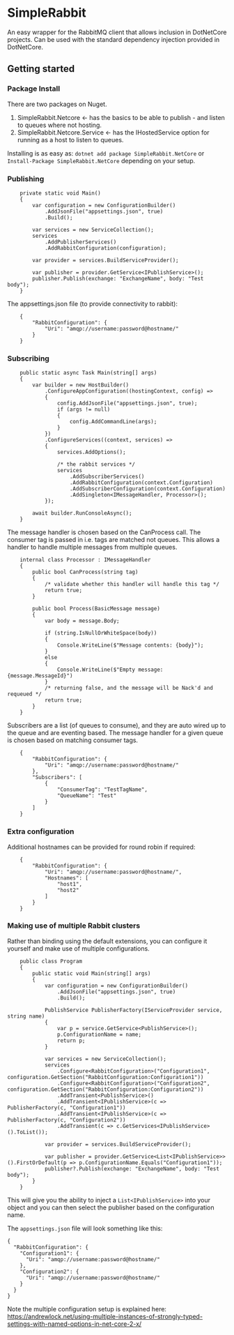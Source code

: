 # SimpleRabbit

An easy wrapper for the RabbitMQ client that allows inclusion in DotNetCore projects. Can be used with the standard dependency injection provided in DotNetCore.

## Getting started

### Package Install

There are two packages on Nuget.
1. SimpleRabbit.Netcore <- has the basics to be able to publish - and listen to queues where not hosting.
2. SimpleRabbit.Netcore.Service <- has the IHostedService option for running as a host to listen to queues.

Installing is as easy as: `dotnet add package SimpleRabbit.NetCore` or `Install-Package SimpleRabbit.NetCore` depending on your setup.

### Publishing

```
    private static void Main()
    {
        var configuration = new ConfigurationBuilder()
            .AddJsonFile("appsettings.json", true)
            .Build();

        var services = new ServiceCollection();
        services
            .AddPublisherServices()
            .AddRabbitConfiguration(configuration);

        var provider = services.BuildServiceProvider();

        var publisher = provider.GetService<IPublishService>();
        publisher.Publish(exchange: "ExchangeName", body: "Test body");
    }
```

The appsettings.json file (to provide connectivity to rabbit):
```
    {
        "RabbitConfiguration": {
            "Uri": "amqp://username:password@hostname/"
        }
    }
```

### Subscribing

```
    public static async Task Main(string[] args)
    {
        var builder = new HostBuilder()
            .ConfigureAppConfiguration((hostingContext, config) =>
            {
                config.AddJsonFile("appsettings.json", true);
                if (args != null)
                {
                    config.AddCommandLine(args);
                }
            })
            .ConfigureServices((context, services) =>
            {
                services.AddOptions();

                /* the rabbit services */
                services
                    .AddSubscriberServices()
                    .AddRabbitConfiguration(context.Configuration)
                    .AddSubscriberConfiguration(context.Configuration)
                    .AddSingleton<IMessageHandler, Processor>();
            });

        await builder.RunConsoleAsync();
    }
```

The message handler is chosen based on the CanProcess call. The consumer tag is passed in i.e. tags are matched not queues. This allows a handler to handle multiple messages from multiple queues.
```
    internal class Processor : IMessageHandler
    {
        public bool CanProcess(string tag)
        {
            /* validate whether this handler will handle this tag */
            return true;
        }

        public bool Process(BasicMessage message)
        {
            var body = message.Body;

            if (string.IsNullOrWhiteSpace(body))
            {
                Console.WriteLine($"Message contents: {body}");
            }
            else
            {
                Console.WriteLine($"Empty message: {message.MessageId}")
            }
            /* returning false, and the message will be Nack'd and requeued */
            return true;
        }
    }
```

Subscribers are a list (of queues to consume), and they are auto wired up to the queue and are eventing based. The message handler for a given queue is chosen based on matching consumer tags.
```
    {
        "RabbitConfiguration": {
            "Uri": "amqp://username:password@hostname/"
        },
        "Subscribers": [
            {
                "ConsumerTag": "TestTagName",
                "QueueName": "Test"
            }
        ]
    }
```

### Extra configuration

Additional hostnames can be provided for round robin if required:
```
    {
        "RabbitConfiguration": {
            "Uri": "amqp://username:password@hostname/",
            "Hostnames": [
                "host1",
                "host2"
            ]
        }
    }
```

### Making use of multiple Rabbit clusters

Rather than binding using the default extensions, you can configure it yourself and make use of multiple configurations.
```
    public class Program
    {
        public static void Main(string[] args)
        {
            var configuration = new ConfigurationBuilder()
                .AddJsonFile("appsettings.json", true)
                .Build();

            PublishService PublisherFactory(IServiceProvider service, string name)
            {
                var p = service.GetService<PublishService>();
                p.ConfigurationName = name;
                return p;
            }

            var services = new ServiceCollection();
            services
                .Configure<RabbitConfiguration>("Configuration1", configuration.GetSection("RabbitConfiguration:Configuration1"))
                .Configure<RabbitConfiguration>("Configuration2", configuration.GetSection("RabbitConfiguration:Configuration2"))
                .AddTransient<PublishService>()
                .AddTransient<IPublishService>(c => PublisherFactory(c, "Configuration1"))
                .AddTransient<IPublishService>(c => PublisherFactory(c, "Configuration2"))
                .AddTransient(c => c.GetServices<IPublishService>().ToList());

            var provider = services.BuildServiceProvider();

            var publisher = provider.GetService<List<IPublishService>>().FirstOrDefault(p => p.ConfigurationName.Equals("Configuration1"));
            publisher?.Publish(exchange: "ExchangeName", body: "Test body");
        }
    }
```
This will give you the ability to inject a `List<IPublishService>` into your object and you can then select the publisher based on the configuration name. 

The `appsettings.json` file will look something like this:
```
{
  "RabbitConfiguration": {
    "Configuration1": {
      "Uri": "amqp://username:password@hostname/"
    },
    "Configuration2": {
      "Uri": "amqp://username:password@hostname/"
    }
  }
}
```

Note the multiple configuration setup is explained here: https://andrewlock.net/using-multiple-instances-of-strongly-typed-settings-with-named-options-in-net-core-2-x/
